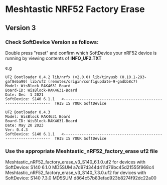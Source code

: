 # Meshtastic NRF52 Factory Erase
## Version 3

### Check SoftDevice Version as follows:
Double press "reset" and confirm which SoftDevice your nRF52 device is running by viewing contents of **INFO_UF2.TXT**

e.g
````
UF2 Bootloader 0.4.2 lib/nrfx (v2.0.0) lib/tinyusb (0.10.1-293-gaf8e5a90) lib/uf2 (remotes/origin/configupdate-9-gadbb8c7)
Model: WisBlock RAK4631 Board
Board-ID: WisBlock-RAK4631-Board
Date: Dec  1 2021
SoftDevice: S140 6.1.1   <----------------------------------------------------------------  THIS IS YOUR SoftDevice

UF2 Bootloader 0.4.3
Model: WisBlock RAK4631 Board
Board-ID: WisBlock-RAK4631-Board
Date: May 20 2023
Ver: 0.4.3
SoftDevice: S140 6.1.1   <----------------------------------------------------------------  THIS IS YOUR SoftDevice
````

### Use the appropriate Meshtastic_nRF52_factory_erase uf2 file

Meshtastic_nRF52_factory_erase_v3_S140_6.1.0.uf2 for devices with SoftDevice: S140 6.1.0 MD5SUM a7d97d344d411d79bc45d21555f968c4
Meshtastic_nRF52_factory_erase_v3_S140_7.3.0.uf2 for devices with SoftDevice: S140 7.3.0 MD5SUM d864c57b83efad923b8274f92dc22a00


